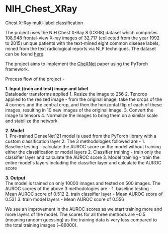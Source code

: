 # NIH_Chest_XRay
Chest X-Ray multi-label classification

The project uses the NIH Chest X-Ray 8 (CXR8) dataset which comprises 108,948 frontal-view X-ray images of 32,717 (collected from the year 1992 to 2015) unique patients with the text-mined eight common disease labels, mined from the text radiological reports via NLP techniques. The dataset can be found [here]([url](https://nihcc.app.box.com/v/ChestXray-NIHCC)).

The project aims to implement the [CheXNet]([url](https://arxiv.org/abs/1711.05225)) paper using the PyTorch framework.

Process flow of the project -

**1. Input (train and test) image and label** <br>
Dataloader transforms applied
    1. Resize the image to 256
    2. Tencrop applied to the resized image - from the original image, take the crops of the 4 corners and the central crop, and then the       horizontal flip of each of these images, resulting in 10 new images of the original image.
    3. Convert the image to tensors
    4. Normalize the images to bring them on a similar scale and stabilize the network

**2. Model** <br>
    1. Pre-trained DenseNet121 model is used from the PyTorch library with a custom classification layer
    2. The 3 methodologies followed are -
      1. Baseline testing - calculate the AUROC score on the model without training either the classification or model layers
      2. Classifier training - train only the classifier layer and calculate the AUROC score
      3. Model training - train the entire model's layers including the classifier layer and calculate the AUROC score

**3. Output** <br>
The model is trained on only 10000 images and tested on 500 images.
The AUROC scores of the above 3 methodologies are -
    1. baseline testing - Mean AUROC score of 0.512
    2. train classifier layer - Mean AUROC score of 0.531
    3. train model layers - Mean AUROC score of 0.556

We see an improvement in the AUROC scores as we start training more and more layers of the model. The scores for all three methods are ~0.5 (meaning random guessing) as the training data is very less compared to the total training images (~86000).

